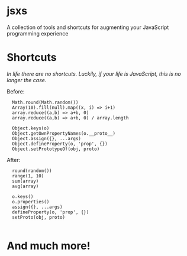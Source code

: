 # jsxs
A collection of tools and shortcuts for augmenting your JavaScript programming experience

# Shortcuts
*In life there are no shortcuts. Luckily, if your life is JavaScript, this is no longer the case.*

Before:
```
  Math.round(Math.random())
  Array(10).fill(null).map((x, i) => i+1)
  array.reduce((a,b) => a+b, 0)
  array.reduce((a,b) => a+b, 0) / array.length
  
  Object.keys(o)
  Object.getOwnPropertyNames(o.__proto__)
  Object.assign({}, ...args)
  Object.defineProperty(o, 'prop', {})
  Object.setPrototypeOf(obj, proto)
```
After:
```
  round(random())
  range(1, 10)
  sum(array)
  avg(array)
  
  o.keys()
  o.properties()
  assign({}, ...args)
  defineProperty(o, 'prop', {})
  setProto(obj, proto)
  
```

# And much more!
